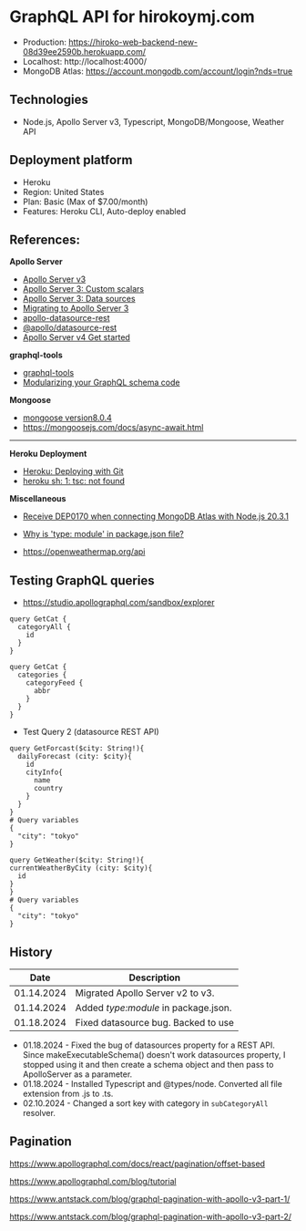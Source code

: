 # GraphQL API for hirokoymj.com

- Production: https://hiroko-web-backend-new-08d39ee2590b.herokuapp.com/
- Localhost: http://localhost:4000/
- MongoDB Atlas: https://account.mongodb.com/account/login?nds=true

## Technologies

- Node.js, Apollo Server v3, Typescript, MongoDB/Mongoose, Weather API

## Deployment platform

- Heroku
- Region: United States
- Plan: Basic (Max of $7.00/month)
- Features: Heroku CLI, Auto-deploy enabled

## References:

**Apollo Server**

- [Apollo Server v3](https://www.apollographql.com/docs/apollo-server/v3)
- [Apollo Server 3: Custom scalars](https://www.apollographql.com/docs/apollo-server/v3/schema/custom-scalars)
- [Apollo Server 3: Data sources](https://www.apollographql.com/docs/apollo-server/v3/data/data-sources)
- [Migrating to Apollo Server 3](https://www.apollographql.com/docs/apollo-server/v3/migration)
- [apollo-datasource-rest](https://www.npmjs.com/package/apollo-datasource-rest)
- [@apollo/datasource-rest](https://www.npmjs.com/package/@apollo/datasource-rest)
- [Apollo Server v4 Get started](https://www.apollographql.com/docs/apollo-server/getting-started)

**graphql-tools**

- [graphql-tools](https://the-guild.dev/graphql/tools/docs/introduction)
- [Modularizing your GraphQL schema code](https://www.apollographql.com/blog/modularizing-your-graphql-schema-code)

**Mongoose**

- [mongoose version8.0.4](https://mongoosejs.com/docs/connections.html#options)
- https://mongoosejs.com/docs/async-await.html

<hr />

**Heroku Deployment**

- [Heroku: Deploying with Git](https://devcenter.heroku.com/articles/git#create-a-heroku-remote)
- [heroku sh: 1: tsc: not found](https://stackoverflow.com/questions/70707931/heroku-sh-1-tsc-not-found)

**Miscellaneous**

- [Receive DEP0170 when connecting MongoDB Atlas with Node.js 20.3.1](https://stackoverflow.com/questions/76594556/receive-dep0170-when-connecting-mongodb-atlas-with-node-js-20-3-1)
- [Why is 'type: module' in package.json file?](https://stackoverflow.com/questions/61401475/why-is-type-module-in-package-json-file)

- https://openweathermap.org/api

## Testing GraphQL queries

- https://studio.apollographql.com/sandbox/explorer

```
query GetCat {
  categoryAll {
    id
  }
}
```

```
query GetCat {
  categories {
    categoryFeed {
      abbr
    }
  }
}
```

- Test Query 2 (datasource REST API)

```
query GetForcast($city: String!){
  dailyForecast (city: $city){
    id
    cityInfo{
      name
      country
    }
  }
}
# Query variables
{
  "city": "tokyo"
}
```

```
query GetWeather($city: String!){
currentWeatherByCity (city: $city){
  id
}
}
# Query variables
{
  "city": "tokyo"
}
```

## History

| Date       | Description                          |
| ---------- | ------------------------------------ |
| 01.14.2024 | Migrated Apollo Server v2 to v3.     |
| 01.14.2024 | Added _type:module_ in package.json. |
| 01.18.2024 | Fixed datasource bug. Backed to use  |

- 01.18.2024 - Fixed the bug of datasources property for a REST API. Since makeExecutableSchema() doesn't work datasources property, I stopped using it and then create a schema object and then pass to ApolloServer as a parameter.
- 01.18.2024 - Installed Typescript and @types/node. Converted all file extension from .js to .ts.
- 02.10.2024 - Changed a sort key with category in `subCategoryAll` resolver.

## Pagination

https://www.apollographql.com/docs/react/pagination/offset-based

https://www.apollographql.com/blog/tutorial

https://www.antstack.com/blog/graphql-pagination-with-apollo-v3-part-1/

https://www.antstack.com/blog/graphql-pagination-with-apollo-v3-part-2/
